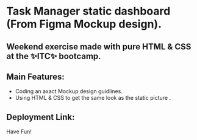 
# Task Manager static dashboard (From Figma Mockup design).
## Weekend exercise made with pure HTML & CSS at the ✨ITC✨ bootcamp.

## Main Features:
- Coding an axact Mockup design guidlines.
- Using HTML & CSS to get the same look as the static picture .

## Deployment Link:

Have Fun!

